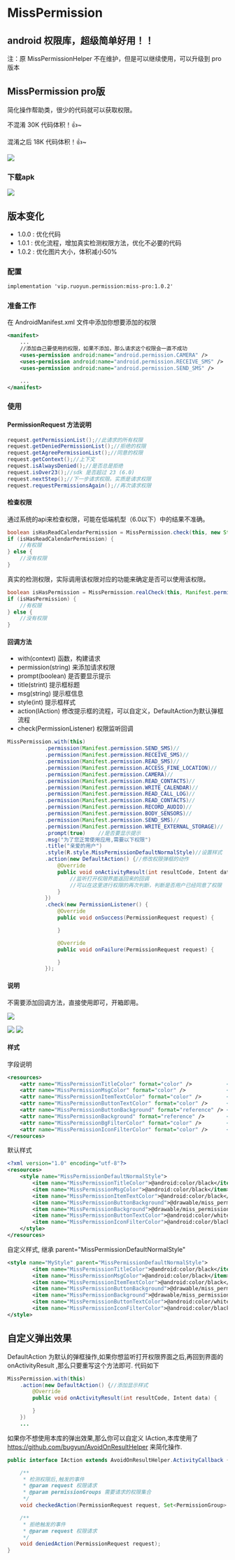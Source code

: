 # MissPermission
android 权限库，超级简单好用！！
---
注：原 MissPermissionHelper 不在维护，但是可以继续使用，可以升级到 pro 版本

## MissPermission pro版
简化操作帮助类，很少的代码就可以获取权限。

不混淆 30K 代码体积！👍~

混淆之后 18K 代码体积！👍~

![](https://github.com/bugyun/MissPermission/blob/master/art/0dcc4-xa8pr1.gif?raw=true)

### 下载apk


![](https://github.com/bugyun/MissPermission/blob/master/art/down.png?raw=true)

## 版本变化

- 1.0.0 : 优化代码
- 1.0.1 : 优化流程，增加真实检测权限方法，优化不必要的代码
- 1.0.2 : 优化图片大小，体积减小50%

### 配置
```xml
implementation 'vip.ruoyun.permission:miss-pro:1.0.2'
```

### 准备工作
在 AndroidManifest.xml 文件中添加你想要添加的权限
```xml
<manifest>
    ...
    //添加自己要使用的权限，如果不添加，那么请求这个权限会一直不成功
    <uses-permission android:name="android.permission.CAMERA" />
    <uses-permission android:name="android.permission.RECEIVE_SMS" />
    <uses-permission android:name="android.permission.SEND_SMS" />

    ...
</manifest>
```

### 使用

#### PermissionRequest 方法说明

```java
request.getPermissionList();//此请求的所有权限
request.getDeniedPermissionList();//拒绝的权限
request.getAgreePermissionList();//同意的权限
request.getContext();//上下文
request.isAlwaysDenied();//是否总是拒绝
request.isOver23();//sdk 是否超过 23 (6.0)
request.nextStep();//下一步请求权限。实质是请求权限
request.requestPermissionsAgain();//再次请求权限
```

#### 检查权限

通过系统的api来检查权限，可能在低端机型（6.0以下）中的结果不准确。
```java
boolean isHasReadCalendarPermission = MissPermission.check(this, new String[]{Manifest.permission.READ_CALENDAR});
if (isHasReadCalendarPermission) {
    //有权限
} else {
    //没有权限
}
```

真实的检测权限，实际调用该权限对应的功能来确定是否可以使用该权限。
```java
boolean isHasPermission = MissPermission.realCheck(this, Manifest.permission.READ_SMS);
if (isHasPermission) {
    //有权限
} else {
    //没有权限
}
```



#### 回调方法

- with(context) 函数，构建请求
- permission(string) 来添加请求权限
- prompt(boolean) 是否要显示提示
- title(strint) 提示框标题
- msg(string) 提示框信息
- style(int) 提示框样式
- action(IAction) 修改提示框的流程，可以自定义，DefaultAction为默认弹框流程
- check(PermissionListener) 权限监听回调


```java
MissPermission.with(this)
            .permission(Manifest.permission.SEND_SMS)//
            .permission(Manifest.permission.RECEIVE_SMS)//
            .permission(Manifest.permission.READ_SMS)//
            .permission(Manifest.permission.ACCESS_FINE_LOCATION)//
            .permission(Manifest.permission.CAMERA)//
            .permission(Manifest.permission.READ_CONTACTS)//
            .permission(Manifest.permission.WRITE_CALENDAR)//
            .permission(Manifest.permission.READ_CALL_LOG)//
            .permission(Manifest.permission.READ_CONTACTS)//
            .permission(Manifest.permission.RECORD_AUDIO)//
            .permission(Manifest.permission.BODY_SENSORS)//
            .permission(Manifest.permission.SEND_SMS)//
            .permission(Manifest.permission.WRITE_EXTERNAL_STORAGE)//
            .prompt(true)    //是否要显示提示
            .msg("为了您正常使用应用,需要以下权限")
            .title("亲爱的用户")
            .style(R.style.MissPermissionDefaultNormalStyle)//设置样式
            .action(new DefaultAction() {//修改权限弹框的动作
                @Override
                public void onActivityResult(int resultCode, Intent data) {
                    //监听打开权限界面返回来的回调
                    //可以在这里进行权限的再次判断，判断是否用户已经同意了权限
                }
            })
            .check(new PermissionListener() {
                @Override
                public void onSuccess(PermissionRequest request) {

                }

                @Override
                public void onFailure(PermissionRequest request) {

                }
            });
```



#### 说明

不需要添加回调方法，直接使用即可，开箱即用。

![](https://github.com/bugyun/MissPermission/blob/master/art/Screenshot_20190805-165801.jpg?raw=true)

![](https://github.com/bugyun/MissPermission/blob/master/art/Screenshot_20190816-233942.jpg?raw=true)
![](https://github.com/bugyun/MissPermission/blob/master/art/Screenshot_20190816-233958.jpg?raw=true)

#### 样式
字段说明
```xml
<resources>
    <attr name="MissPermissionTitleColor" format="color" />           <!--标题文字颜色-->
    <attr name="MissPermissionMsgColor" format="color" />             <!--描述文字颜色-->
    <attr name="MissPermissionItemTextColor" format="color" />        <!--权限文字颜色-->
    <attr name="MissPermissionButtonTextColor" format="color" />      <!--按钮文字颜色-->
    <attr name="MissPermissionButtonBackground" format="reference" /> <!--按钮背景-->
    <attr name="MissPermissionBackground" format="reference" />       <!--对话框背景-->
    <attr name="MissPermissionBgFilterColor" format="color" />        <!--背景过滤色-->
    <attr name="MissPermissionIconFilterColor" format="color" />      <!--图标颜色-->
</resources>
```

默认样式
```xml
<?xml version="1.0" encoding="utf-8"?>
<resources>
    <style name="MissPermissionDefaultNormalStyle">
        <item name="MissPermissionTitleColor">@android:color/black</item>
        <item name="MissPermissionMsgColor">@android:color/black</item>
        <item name="MissPermissionItemTextColor">@android:color/black</item>
        <item name="MissPermissionButtonBackground">@drawable/miss_permission_shape_btn_next</item>
        <item name="MissPermissionBackground">@drawable/miss_permission_shape_bg_white</item>
        <item name="MissPermissionButtonTextColor">@android:color/white</item>
        <item name="MissPermissionIconFilterColor">@android:color/black</item>
    </style>
</resources>
```

自定义样式, 继承 parent="MissPermissionDefaultNormalStyle"
```xml
<style name="MyStyle" parent="MissPermissionDefaultNormalStyle">
        <item name="MissPermissionTitleColor">@android:color/black</item>
        <item name="MissPermissionMsgColor">@android:color/black</item>
        <item name="MissPermissionItemTextColor">@android:color/black</item>
        <item name="MissPermissionButtonBackground">@drawable/miss_permission_shape_btn_next</item>
        <item name="MissPermissionBackground">@drawable/miss_permission_shape_bg_white</item>
        <item name="MissPermissionButtonTextColor">@android:color/white</item>
        <item name="MissPermissionIconFilterColor">@android:color/black</item>
</style>
```

## 自定义弹出效果

DefaultAction 为默认的弹框操作,如果你想监听打开权限界面之后,再回到界面的 onActivityResult ,那么只要重写这个方法即可.
代码如下

```java
MissPermission.with(this)
    .action(new DefaultAction() {//添加显示样式
        @Override
        public void onActivityResult(int resultCode, Intent data) {

        }
    })
    ...
```

如果你不想使用本库的弹出效果,那么你可以自定义 IAction,本库使用了 https://github.com/bugyun/AvoidOnResultHelper 来简化操作.
```java
public interface IAction extends AvoidOnResultHelper.ActivityCallback {

    /**
     * 检测权限后,触发的事件
     * @param request 权限请求
     * @param permissionGroups 需要请求的权限集合
     */
    void checkedAction(PermissionRequest request, Set<PermissionGroup> permissionGroups);

    /**
     * 拒绝触发的事件
     * @param request 权限请求
     */
    void deniedAction(PermissionRequest request);
}
```